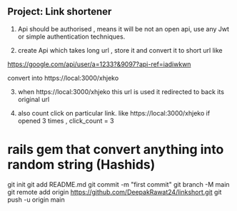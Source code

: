 ## Project: Link shortener

1. Api should be authorised , means it will be not an open api, use any Jwt or simple authentication techniques.

2. create Api which takes long url , store it and convert it to short url like

https://google.com/api/user/a=1233?&9097?api-ref=iadiwkwn

convert into https://local:3000/xhjeko

3. when https://local:3000/xhjeko this url is used it redirected to back its original url

4. also count click on particular link. like https://local:3000/xhjeko if opened 3 times , click_count = 3

# rails gem that convert anything into random string (Hashids)



git init
git add README.md
git commit -m "first commit"
git branch -M main
git remote add origin https://github.com/DeepakRawat24/linkshort.git
git push -u origin main
